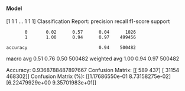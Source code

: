 #### Model
[1 1 1 ... 1 1 1]
Classification Report:
              precision    recall  f1-score   support

           0       0.02      0.57      0.04      1026
           1       1.00      0.94      0.97    499456

    accuracy                           0.94    500482
   macro avg       0.51      0.76      0.50    500482
weighted avg       1.00      0.94      0.97    500482

Accuracy: 0.9368788487897667
Confusion Matrix:
[[   589    437]
 [ 31154 468302]]
Confusion Matrix (%):
[[1.17686550e-01 8.73158275e-02]
 [6.22479929e+00 9.35701983e+01]]
